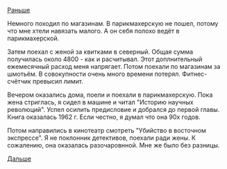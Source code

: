 [Раньше](2017.11.18.md)

Немного походил по магазинам. 
В парикмахерскую не пошел, потому что мне хтели навязать малого.
А он себя полохо ведёт в парикмахерской.

Затем поехал с женой за квитками в северный. Общая сумма получилась около 4800 - как и расчитывал. Этот доплнительный ежемесячный расход меня напрягает.
Потом поехали по магазинам за шмотьём. В совокупности очень много времени потерял. Фитнес-счётчик превысил лимит.

Вечером оказались дома, поели и поехали в парикмахерскую. Пока жена стриглась, я сидел в машине и читал "Историю научных революций". Успел осилить предисловие и добрался до первой главы. Книга оказалась 1962 г. Если честно, я думал что она 90х годов.

Потом направились в кинотеатр смотреть "Убийство в восточном экспрессе". Я не поклонник детективов, поехали ради жены. К сожалению, она оказалась разочаровнной. Мне же было без разницы.

[Дальше](2017.11.20.md)